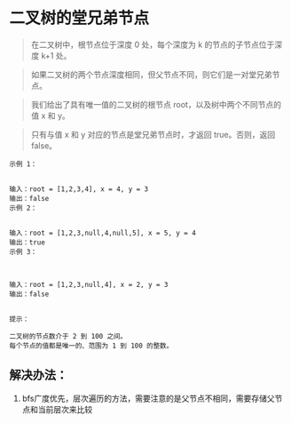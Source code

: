 # 二叉树的堂兄弟节点

> 在二叉树中，根节点位于深度 0 处，每个深度为 k 的节点的子节点位于深度 k+1 处。

> 如果二叉树的两个节点深度相同，但父节点不同，则它们是一对堂兄弟节点。

> 我们给出了具有唯一值的二叉树的根节点 root，以及树中两个不同节点的值 x 和 y。

> 只有与值 x 和 y 对应的节点是堂兄弟节点时，才返回 true。否则，返回 false。


```
示例 1：


输入：root = [1,2,3,4], x = 4, y = 3
输出：false
示例 2：


输入：root = [1,2,3,null,4,null,5], x = 5, y = 4
输出：true
示例 3：



输入：root = [1,2,3,null,4], x = 2, y = 3
输出：false


提示：

二叉树的节点数介于 2 到 100 之间。
每个节点的值都是唯一的、范围为 1 到 100 的整数。
```

## 解决办法：
1. bfs广度优先，层次遍历的方法，需要注意的是父节点不相同，需要存储父节点和当前层次来比较
